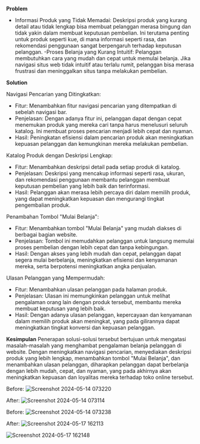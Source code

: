 **Problem**

- Informasi Produk yang Tidak Memadai:
Deskripsi produk yang kurang detail atau tidak lengkap bisa membuat pelanggan merasa bingung dan tidak yakin dalam membuat keputusan pembelian. Ini terutama penting untuk produk seperti kue, di mana informasi seperti rasa, dan rekomendasi penggunaan sangat berpengaruh terhadap keputusan pelanggan.
-Proses Belanja yang Kurang Intuitif:
Pelanggan membutuhkan cara yang mudah dan cepat untuk memulai belanja. Jika navigasi situs web tidak intuitif atau terlalu rumit, pelanggan bisa merasa frustrasi dan meninggalkan situs tanpa melakukan pembelian.

**Solution**

Navigasi Pencarian yang Ditingkatkan:
- Fitur: Menambahkan fitur navigasi pencarian yang ditempatkan di sebelah navigasi bar.
- Penjelasan: Dengan adanya fitur ini, pelanggan dapat dengan cepat menemukan produk yang mereka cari tanpa harus menelusuri seluruh katalog. Ini membuat proses pencarian menjadi lebih cepat dan nyaman.
- Hasil: Peningkatan efisiensi dalam pencarian produk akan meningkatkan kepuasan pelanggan dan kemungkinan mereka melakukan pembelian.

Katalog Produk dengan Deskripsi Lengkap:
- Fitur: Menambahkan deskripsi detail pada setiap produk di katalog.
- Penjelasan: Deskripsi yang mencakup informasi seperti rasa, ukuran, dan rekomendasi penggunaan membantu pelanggan membuat keputusan pembelian yang lebih baik dan terinformasi.
- Hasil: Pelanggan akan merasa lebih percaya diri dalam memilih produk, yang dapat meningkatkan kepuasan dan mengurangi tingkat pengembalian produk.

Penambahan Tombol "Mulai Belanja":
- Fitur: Menambahkan tombol "Mulai Belanja" yang mudah diakses di berbagai bagian website.
- Penjelasan: Tombol ini memudahkan pelanggan untuk langsung memulai proses pembelian dengan lebih cepat dan tanpa kebingungan.
- Hasil: Dengan akses yang lebih mudah dan cepat, pelanggan dapat segera mulai berbelanja, meningkatkan efisiensi dan kenyamanan mereka, serta berpotensi meningkatkan angka penjualan.

Ulasan Pelanggan yang Mempermudah:
- Fitur: Menambahkan ulasan pelanggan pada halaman produk.
- Penjelasan: Ulasan ini memungkinkan pelanggan untuk melihat pengalaman orang lain dengan produk tersebut, membantu mereka membuat keputusan yang lebih baik.
- Hasil: Dengan adanya ulasan pelanggan, kepercayaan dan kenyamanan dalam memilih produk akan meningkat, yang pada gilirannya dapat meningkatkan tingkat konversi dan kepuasan pelanggan.

**Kesimpulan**
Penerapan solusi-solusi tersebut bertujuan untuk mengatasi masalah-masalah yang menghambat pengalaman belanja pelanggan di website. Dengan meningkatkan navigasi pencarian, menyediakan deskripsi produk yang lebih lengkap, menambahkan tombol "Mulai Belanja", dan menambahkan ulasan pelanggan, diharapkan pelanggan dapat berbelanja dengan lebih mudah, cepat, dan nyaman, yang pada akhirnya akan meningkatkan kepuasan dan loyalitas mereka terhadap toko online tersebut.

Before:
![Screenshot 2024-05-14 073220](https://github.com/amaliaputri220904/Redesignweb/assets/147683990/0de8147c-a9cb-4576-9969-ec9eb89ed629)

After:
![Screenshot 2024-05-14 073114](https://github.com/amaliaputri220904/Redesignweb/assets/147683990/94e4b15c-f0af-4765-84fa-9bf0ea26010c)

Before:
![Screenshot 2024-05-14 073238](https://github.com/amaliaputri220904/Redesignweb/assets/147683990/0c9f4744-7f40-41fc-a6ce-fffdc479ee96)

After:
![Screenshot 2024-05-17 162113](https://github.com/amaliaputri220904/Redesignweb/assets/147683990/66fec2d0-32d5-4598-8e80-7affd35eb71f)

![Screenshot 2024-05-17 162148](https://github.com/amaliaputri220904/Redesignweb/assets/147683990/69b0162c-70bd-4dba-b0a6-2346fcaa5cd9)

